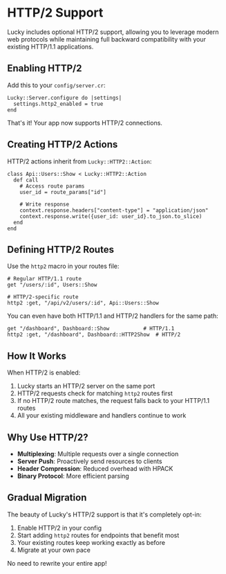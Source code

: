 # HTTP/2 Support

Lucky includes optional HTTP/2 support, allowing you to leverage modern web protocols while maintaining full backward compatibility with your existing HTTP/1.1 applications.

## Enabling HTTP/2

Add this to your `config/server.cr`:

```crystal
Lucky::Server.configure do |settings|
  settings.http2_enabled = true
end
```

That's it! Your app now supports HTTP/2 connections.

## Creating HTTP/2 Actions

HTTP/2 actions inherit from `Lucky::HTTP2::Action`:

```crystal
class Api::Users::Show < Lucky::HTTP2::Action
  def call
    # Access route params
    user_id = route_params["id"]
    
    # Write response
    context.response.headers["content-type"] = "application/json"
    context.response.write({user_id: user_id}.to_json.to_slice)
  end
end
```

## Defining HTTP/2 Routes

Use the `http2` macro in your routes file:

```crystal
# Regular HTTP/1.1 route
get "/users/:id", Users::Show

# HTTP/2-specific route
http2 :get, "/api/v2/users/:id", Api::Users::Show
```

You can even have both HTTP/1.1 and HTTP/2 handlers for the same path:

```crystal
get "/dashboard", Dashboard::Show           # HTTP/1.1
http2 :get, "/dashboard", Dashboard::HTTP2Show  # HTTP/2
```

## How It Works

When HTTP/2 is enabled:
1. Lucky starts an HTTP/2 server on the same port
2. HTTP/2 requests check for matching `http2` routes first
3. If no HTTP/2 route matches, the request falls back to your HTTP/1.1 routes
4. All your existing middleware and handlers continue to work

## Why Use HTTP/2?

- **Multiplexing**: Multiple requests over a single connection
- **Server Push**: Proactively send resources to clients
- **Header Compression**: Reduced overhead with HPACK
- **Binary Protocol**: More efficient parsing

## Gradual Migration

The beauty of Lucky's HTTP/2 support is that it's completely opt-in:

1. Enable HTTP/2 in your config
2. Start adding `http2` routes for endpoints that benefit most
3. Your existing routes keep working exactly as before
4. Migrate at your own pace

No need to rewrite your entire app!